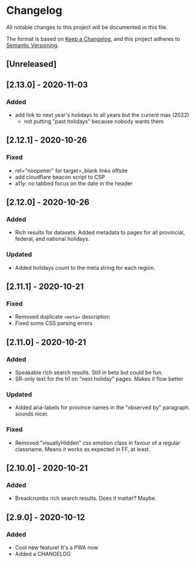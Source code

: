 # Changelog

All notable changes to this project will be documented in this file.

The format is based on [Keep a Changelog](https://keepachangelog.com/en/1.0.0/),
and this project adheres to [Semantic Versioning](https://semver.org/spec/v2.0.0.html).

## [Unreleased]

## [2.13.0] - 2020-11-03

### Added

- add link to next year's holidays to all years but the current max (2022)
  - not putting "past holidays" because nobody wants them

## [2.12.1] - 2020-10-26

### Fixed

- rel="noopener" for target=_blank links offsite
- add cloudflare beacon script to CSP
- a11y: no tabbed focus on the date in the header

## [2.12.0] - 2020-10-26

### Added

- Rich results for datasets. Added metadata to pages for all provincial, federal, and national holidays.

### Updated

- Added holidays count to the meta string for each region.


## [2.11.1] - 2020-10-21

### Fixed

- Removed duplicate `<meta>` description
- Fixed some CSS parsing errors

## [2.11.0] - 2020-10-21

### Added

- Speakable rich search results. Still in beta but could be fun.
- SR-only text for the h1 on "next holiday" pages. Makes it flow better

### Updated

- Added aria-labels for province names in the "observed by" paragraph. sounds nicer.

### Fixed

- Removed "visuallyHidden" css emotion class in favour of a regular classname. Means it works as expected in FF, at least.

## [2.10.0] - 2020-10-21

### Added

- Breadcrumbs rich search results. Does it matter? Maybe.

## [2.9.0] - 2020-10-12

### Added

- Cool new feature! It's a PWA now
- Added a CHANGELOG